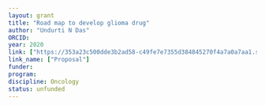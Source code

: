 ```yaml
---
layout: grant
title: "Road map to develop glioma drug"
author: "Undurti N Das"
ORCID: 
year: 2020
link: ["https://353a23c500dde3b2ad58-c49fe7e7355d384845270f4a7a0a7aa1.ssl.cf2.rackcdn.com/00d015c9-d650-44b3-8937-449462c834d4/Road%20map%20to%20develop%20glioma%20drug-new.pdf"]
link_name: ["Proposal"]
funder: 
program: 
discipline: Oncology
status: unfunded
---
```

